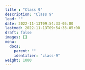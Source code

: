 ```yaml
---
title : "Class 9"
description: "Class 9"
lead: ""
date: 2022-11-13T09:54:33-05:00
lastmod: 2022-11-13T09:54:33-05:00
draft: false
images: []
menu:
  docs:
    parent: ""
    identifier: "class-9"
weight: 1000
---
```

